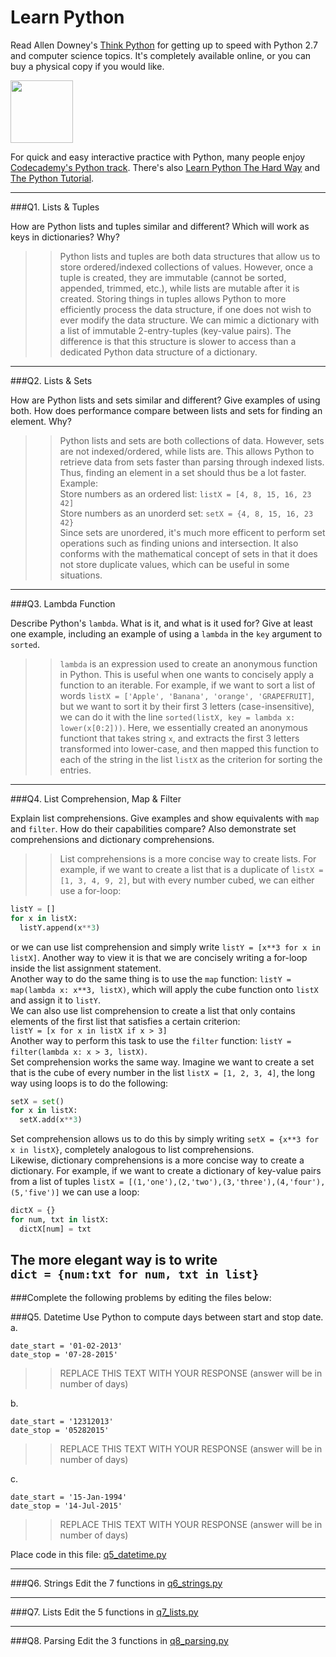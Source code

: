# Learn Python

Read Allen Downey's [Think Python](http://www.greenteapress.com/thinkpython/) for getting up to speed with Python 2.7 and computer science topics. It's completely available online, or you can buy a physical copy if you would like.

<a href="http://www.greenteapress.com/thinkpython/"><img src="img/think_python.png" style="width: 100px;" target="_blank"></a>

For quick and easy interactive practice with Python, many people enjoy [Codecademy's Python track](http://www.codecademy.com/en/tracks/python). There's also [Learn Python The Hard Way](http://learnpythonthehardway.org/book/) and [The Python Tutorial](https://docs.python.org/2/tutorial/).

---

###Q1. Lists &amp; Tuples

How are Python lists and tuples similar and different? Which will work as keys in dictionaries? Why?

>> Python lists and tuples are both data structures that allow us to store ordered/indexed collections of values. However, once a tuple is created, they are immutable (cannot be sorted, appended, trimmed, etc.), while lists are mutable after it is created. Storing things in tuples allows Python to more efficiently process the data structure, if one does not wish to ever modify the data structure. We can mimic a dictionary with a list of immutable 2-entry-tuples (key-value pairs). The difference is that this structure is slower to access than a dedicated Python data structure of a dictionary.

---

###Q2. Lists &amp; Sets

How are Python lists and sets similar and different? Give examples of using both. How does performance compare between lists and sets for finding an element. Why?

>> Python lists and sets are both collections of data. However, sets are not indexed/ordered, while lists are. This allows Python to retrieve data from sets faster than parsing through indexed lists. Thus, finding an element in a set should thus be a lot faster.  
Example:  
Store numbers as an ordered list: `listX = [4, 8, 15, 16, 23 42]`  
Store numbers as an unorderd set: `setX = {4, 8, 15, 16, 23 42}`  
Since sets are unordered, it's much more efficent to perform set operations such as finding unions and intersection. It also conforms with the mathematical concept of sets in that it does not store duplicate values, which can be useful in some situations.

---

###Q3. Lambda Function

Describe Python's `lambda`. What is it, and what is it used for? Give at least one example, including an example of using a `lambda` in the `key` argument to `sorted`.

>> `lambda` is an expression used to create an anonymous function in Python. This is useful when one wants to concisely apply a function to an iterable. For example, if we want to sort a list of words `listX = ['Apple', 'Banana', 'orange', 'GRAPEFRUIT]`, but we want to sort it by their first 3 letters (case-insensitive), we can do it with the line `sorted(listX, key = lambda x: lower(x[0:2]))`. Here, we essentially created an anonymous functiont that takes string `x`, and extracts the first 3 letters transformed into lower-case, and then mapped this function to each of the string in the list `listX` as the criterion for sorting the entries.

---

###Q4. List Comprehension, Map &amp; Filter

Explain list comprehensions. Give examples and show equivalents with `map` and `filter`. How do their capabilities compare? Also demonstrate set comprehensions and dictionary comprehensions.

>> List comprehensions is a more concise way to create lists. For example, if we want to create a list that is a duplicate of `listX = [1, 3, 4, 9, 2]`, but with every number cubed, we can either use a for-loop:  
```Python  
listY = []  
for x in listX:  
  listY.append(x**3)  
```  
or we can use list comprehension and simply write `listY = [x**3 for x in listX]`. Another way to view it is that we are concisely writing a for-loop inside the list assignment statement.  
Another way to do the same thing is to use the `map` function: `listY = map(lambda x: x**3, listX)`, which will apply the cube function onto `listX` and assign it to `listY`.  
We can also use list comprehension to create a list that only contains elements of the first list that satisfies a certain criterion:  
`listY = [x for x in listX if x > 3]`  
Another way to perform this task to use the `filter` function: `listY = filter(lambda x: x > 3, listX)`.  
Set comprehension works the same way. Imagine we want to create a set that is the cube of every number in the list `listX = [1, 2, 3, 4]`, the long way using loops is to do the following:  
```Python  
setX = set()  
for x in listX:  
  setX.add(x**3)  
```  
Set comprehension allows us to do this by simply writing `setX = {x**3 for x in listX}`, completely analogous to list comprehensions.  
Likewise, dictionary comprehensions is a more concise way to create a dictionary. For example, if we want to create a dictionary of key-value pairs from a list of tuples `listX = [(1,'one'),(2,'two'),(3,'three'),(4,'four'), (5,'five')]` we can use a loop:  
```Python  
dictX = {}  
for num, txt in listX:  
  dictX[num] = txt  
```  
The more elegant way is to write  
`dict = {num:txt for num, txt in list}`  
---

###Complete the following problems by editing the files below:

###Q5. Datetime
Use Python to compute days between start and stop date.   
a.  

```
date_start = '01-02-2013'    
date_stop = '07-28-2015'
```

>> REPLACE THIS TEXT WITH YOUR RESPONSE (answer will be in number of days)

b.  
```
date_start = '12312013'  
date_stop = '05282015'  
```

>> REPLACE THIS TEXT WITH YOUR RESPONSE (answer will be in number of days)

c.  
```
date_start = '15-Jan-1994'      
date_stop = '14-Jul-2015'  
```

>> REPLACE THIS TEXT WITH YOUR RESPONSE  (answer will be in number of days)

Place code in this file: [q5_datetime.py](python/q5_datetime.py)

---

###Q6. Strings
Edit the 7 functions in [q6_strings.py](python/q6_strings.py)

---

###Q7. Lists
Edit the 5 functions in [q7_lists.py](python/q7_lists.py)

---

###Q8. Parsing
Edit the 3 functions in [q8_parsing.py](python/q8_parsing.py)





